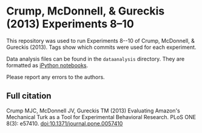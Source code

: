 Crump, McDonnell, & Gureckis (2013) Experiments 8–10
====================================================

This repository was used to run Experiments 8--10 of Crump, McDonnell, & Gureckis (2013). 
Tags show which commits were used for each experiment. 

Data analysis files can be found in the `dataanalysis` directory. 
They are formatted as [iPython notebooks](http://ipython.org/notebook.html).

Please report any errors to the authors.

Full citation
-------------

Crump MJC, McDonnell JV, Gureckis TM (2013) Evaluating Amazon's Mechanical Turk
as a Tool for Experimental Behavioral Research. PLoS ONE 8(3): e57410.
[doi:10.1371/journal.pone.0057410](http://dx.doi.org/10.1371/journal.pone.0057410)

